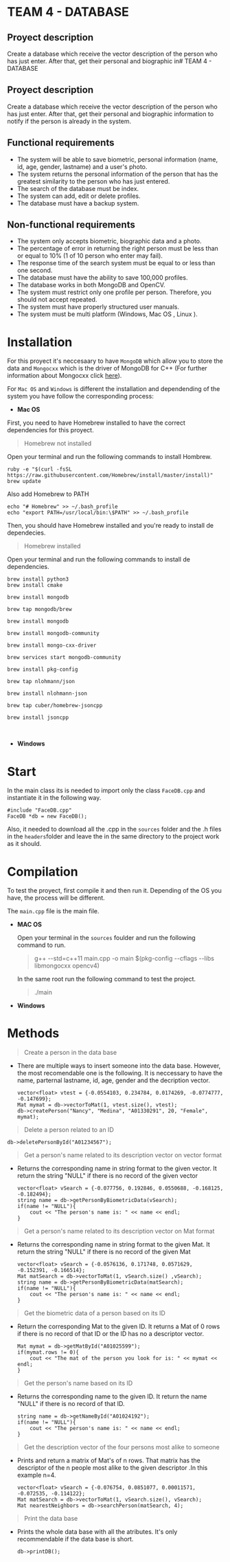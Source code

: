 # TEAM 4 - DATABASE

## Proyect description

Create a database which receive the vector description of the person who has just enter. After that, get their personal and biographic in# TEAM 4 - DATABASE

## Proyect description

Create a database which receive the vector description of the person who has just enter. After that, get their personal and biographic information to notify if the person is already in the system.

## Functional requirements

- The system will be able to save biometric, personal information (name, id, age, gender, lastname) and a user's photo.
- The system returns the personal information of the person that has the greatest similarity to the person who has just entered.
- The search of the database must be index.
- The system can add, edit or delete profiles.
- The database must have a backup system.

## Non-functional requirements

- The system only accepts biometric, biographic data and a photo.
- The percentage of error in returning the right person must be less than or equal to 10% (1 of 10 person who enter may fail).
- The response time of the search system must be equal to or less than one second.
- The database must have the ability to save 100,000 profiles.
- The database works in both MongoDB and OpenCV.
- The system must restrict only one profile per person. Therefore, you should not accept repeated.
- The system must have properly structured user manuals.
- The system must be multi platform (Windows, Mac OS , Linux ).

# Installation

For this proyect it's neccesaary to have `MongoDB` which allow you to store the data and `Mongocxx` which is the driver of MongoDB for C++ (For further information about Mongocxx click [here](http://mongocxx.org/mongocxx-v3/tutorial/)).

For `Mac OS` and `Windows` is different the installation and dependending of the system you have follow the corresponding process:

- **Mac OS**

First, you need to have Homebrew installed to have the correct dependencies for this proyect.

> Homebrew not installed

Open your terminal and run the following commands to install Hombrew.

    ruby -e "$(curl -fsSL https://raw.githubusercontent.com/Homebrew/install/master/install)"
    brew update

Also add Homebrew to PATH

    echo "# Homebrew" >> ~/.bash_profile
    echo "export PATH=/usr/local/bin:\$PATH" >> ~/.bash_profile

Then, you should have Homebrew installed and you're ready to install de dependecies.

> Homebrew installed

Open your terminal and run the following commands to install de dependencies.

    brew install python3
    brew install cmake

    brew install mongodb

    brew tap mongodb/brew

    brew install mongodb

    brew install mongodb-community

    brew install mongo-cxx-driver

    brew services start mongodb-community

    brew install pkg-config

    brew tap nlohmann/json

    brew install nlohmann-json

    brew tap cuber/homebrew-jsoncpp

    brew install jsoncpp

<br>

- **Windows**

# Start

In the main class its is needed to import only the class `FaceDB.cpp` and instantiate it in the following way.

```
#include "FaceDB.cpp"
FaceDB *db = new FaceDB();
```

Also, it needed to download all the .cpp in the `sources` folder and the .h files in the `headers`folder and leave the in the same directory to the project work as it should.

# Compilation

To test the proyect, first compile it and then run it. Depending of the OS you have, the process will be different.

The `main.cpp` file is the main file.

- **MAC OS**

  Open your terminal in the `sources` foulder and run the following command to run.

  > g++ --std=c++11 main.cpp -o main \$(pkg-config --cflags --libs libmongocxx opencv4)

  In the same root run the following command to test the project.

  > ./main

* **Windows**

# Methods

> Create a person in the data base

- There are multiple ways to insert someone into the data base. However, the most recomendable one is the following. It is neccessary to have the name, parternal lastname, id, age, gender and the decription vector.

  ```
  vector<float> vtest = {-0.0554103, 0.234784, 0.0174269, -0.0774777, -0.147699};
  Mat mymat = db->vectorToMat(1, vtest.size(), vtest);
  db->createPerson("Nancy", "Medina", "A01330291", 20, "Female", mymat);
  ```

> Delete a person related to an ID

```
db->deletePersonById("A01234567");
```

> Get a person's name related to its description vector on vector<float> format

- Returns the corresponding name in string format to the given vector. It return the string "NULL" if there is no record of the given vector

  ```
  vector<float> vSearch = {-0.077756, 0.192846, 0.0550688, -0.168125, -0.182494};
  string name = db->getPersonByBiometricData(vSearch);
  if(name != "NULL"){
      cout << "The person's name is: " << name << endl;
  }
  ```

> Get a person's name related to its description vector on Mat format

- Returns the corresponding name in string format to the given Mat. It return the string "NULL" if there is no record of the given Mat

  ```
  vector<float> vSearch = {-0.0576136, 0.171748, 0.0571629, -0.152391, -0.166514};
  Mat matSearch = db->vectorToMat(1, vSearch.size() ,vSearch);
  string name = db->getPersonByBiometricData(matSearch);
  if(name != "NULL"){
      cout << "The person's name is: " << name << endl;
  }
  ```

> Get the biometric data of a person based on its ID

- Return the corresponding Mat to the given ID. It returns a Mat of 0 rows if there is no record of that ID or the ID has no a descriptor vector.

  ```
  Mat mymat = db->getMatById("A01025599");
  if(mymat.rows != 0){
      cout << "The mat of the person you look for is: " << mymat << endl;
  }
  ```

> Get the person's name based on its ID

- Returns the corresponding name to the given ID. It return the name "NULL" if there is no record of that ID.

  ```
  string name = db->getNameById("A01024192");
  if(name != "NULL"){
      cout << "The person's name is: " << name << endl;
  }
  ```

> Get the description vector of the four persons most alike to someone

- Prints and return a matrix of Mat's of n rows. That matrix has the descriptor of the n people most alike to the given descriptor .In this example n=4.
  ```
  vector<float> vSearch = {-0.076754, 0.0851077, 0.00011571, -0.072535, -0.114122};
  Mat matSearch = db->vectorToMat(1, vSearch.size(), vSearch);
  Mat nearestNeighbors = db->searchPerson(matSearch, 4);
  ```

> Print the data base

- Prints the whole data base with all the atributes. It's only recommendable if the data base is short.

  ```
  db->printDB();
  ```
